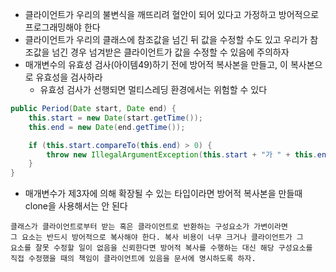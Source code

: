 * 클라이언트가 우리의 불변식을 깨뜨리려 혈안이 되어 있다고 가정하고 방어적으로 프로그래밍해야 한다
* 클라이언트가 우리의 클래스에 참조값을 넘긴 뒤 값을 수정할 수도 있고 우리가 참조값을 넘긴 경우
넘겨받은 클라이언트가 값을 수정할 수 있음에 주의하자
* 매개변수의 유효성 검사(아이템49)하기 전에 방어적 복사본을 만들고, 이 복사본으로 유효성을 검사하라
  * 유효성 검사가 선행되면 멀티스레딩 환경에서는 위험할 수 있다
```java
public Period(Date start, Date end) {
    this.start = new Date(start.getTime());
    this.end = new Date(end.getTime());

    if (this.start.compareTo(this.end) > 0) {
        throw new IllegalArgumentException(this.start + "가 " + this.end + "보다 늦다.");
    } 
}
```

* 매개변수가 제3자에 의해 확장될 수 있는 타입이라면 방어적 복사본을 만들때 clone을 사용해서는 안 된다

```
클래스가 클라이언트로부터 받는 혹은 클라이언트로 반환하는 구성요소가 가변이라면
그 요소는 반드시 방어적으로 복사해야 한다. 복사 비용이 너무 크거나 클라이언트가 그
요소를 잘못 수정할 일이 없음을 신뢰한다면 방어적 복사를 수행하는 대신 해당 구성요소를
직접 수정했을 때의 책임이 클라이언트에 있음을 문서에 명시하도록 하자.
```
